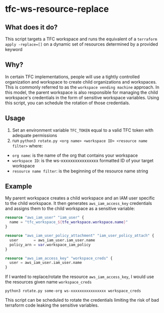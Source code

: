 # tfc-ws-resource-replace
## What does it do?
This script targets a TFC workspace and runs the equivalent of a `terraform apply -replace=[]` on a dynamic set of resources determined by a provided keyword

## Why?
In certain TFC implementations, people will use a tightly controlled organization and workspace to create child organizations and workspaces. This is commonly referred to as the `workspace vending machine` approach.  In this model, the parent workspace is also responsible for managing the child workspace's credentials in the form of sensitive workspace variables.  Using this script, you can schedule the rotation of those credentials.  

## Usage
1. Set an environment variable `TFC_TOKEN` equal to a valid TFC token with adequate permissions
2. run `python3 rotate.py <org name> <workspace ID> <resource name filter>` where:
- `org name`: is the name of the org that contains your workspace
- `workspace ID`: is the ws-xxxxxxxxxxxxxxxx formatted ID of your target workspace
- `resource name filter`: is the beginning of the resource name string

## Example 
My parent workspace creates a child workspace and an IAM user specific to the child workspace.  It then generates `aws_iam_access_key` credentials and assigns them to the child workspace as a sensitive variable:
```terraform
resource "aws_iam_user" "iam_user" {
  name = "tfc_workspace_${tfe_workspace.workspace.name}"
}

resource "aws_iam_user_policy_attachment" "iam_user_policy_attach" {
  user       = aws_iam_user.iam_user.name
  policy_arn = var.workspace_iam_policy
}

resource "aws_iam_access_key" "workspace_creds" {
  user = aws_iam_user.iam_user.name
}
```
If I wanted to replace/rotate the resource `aws_iam_access_key`, I would use the resources given name `workspace_creds`

`python3 rotate.py some-org ws-xxxxxxxxxxxxxxxx workspace_creds`

This script can be scheduled to rotate the credentials limiting the risk of bad terraform code leaking the sensitive variables.
